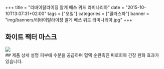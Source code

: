 +++
title = "리바이탈라이징 알게 베쓰 위드 라미나리아"
date = "2015-10-10T13:07:31+02:00"
tags = ["오일"]
categories = ["딸라스파"]
banner = "img/banners/리바이탈라이징 알게 베쓰 위드 라미나리아.jpg"
+++

## 화이트 팩터 마스크
<img src="/img/banners/리바이탈라이징 알게 베쓰 위드 라미나리아.jpg" style="max-width: 100%; height: auto;">
<br>
## 제품 상세 설명
피부에 수분을 공급하며 혈액 순환촉진 피로회복 긴장 완화 효과가 있습니다.
